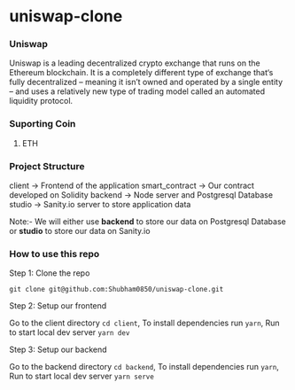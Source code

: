# uniswap-clone

### Uniswap
Uniswap is a leading decentralized crypto exchange that runs on the Ethereum blockchain. It is a completely different type of exchange that‘s fully decentralized – meaning it isn’t owned and operated by a single entity – and uses a relatively new type of trading model called an automated liquidity protocol.

### Suporting Coin
1. ETH

### Project Structure
client -> Frontend of the application
smart_contract -> Our contract developed on Solidity
backend -> Node server and Postgresql Database
studio -> Sanity.io server to store application data

Note:- We will either use **backend** to store our data on Postgresql Database or **studio** to store our data on Sanity.io

### How to use this repo

Step 1: Clone the repo

`git clone git@github.com:Shubham0850/uniswap-clone.git`

Step 2: Setup our frontend

Go to the client directory `cd client`,
To install dependencies run `yarn`,
Run to start local dev server `yarn dev`

Step 3: Setup our backend

Go to the backend directory `cd backend`,
To install dependencies run `yarn`,
Run to start local dev server `yarn serve`
